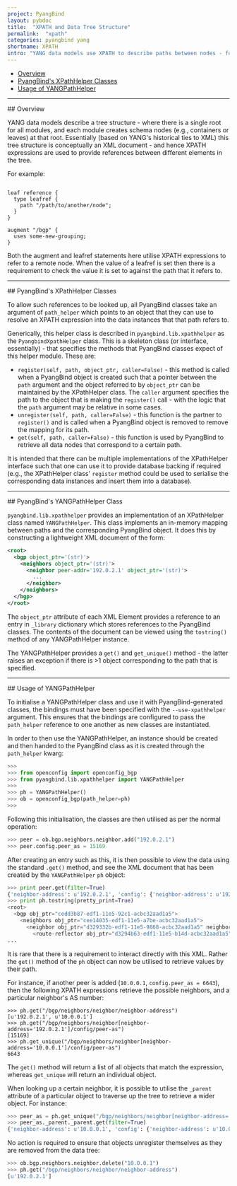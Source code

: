 ```yaml
---
project: PyangBind
layout: pybdoc
title:  "XPATH and Data Tree Structure"
permalink:  "xpath"
categories: pyangbind yang
shortname: XPATH
intro: "YANG data models use XPATH to describe paths between nodes - for reference purposes, and inherently make up part of a data tree structure that can be queried using XPATH. PyangBind provides a helper class which can be used to resolve references, as well as to provide external components means to access particular paths."
---
```


 * [Overview](#overview)
 * [PyangBind's XPathHelper Classes](#xpathhelpercls)
 * [Usage of YANGPathHelper](#yangpathhelper)

<hr>
## Overview <a name="overview"></a>

YANG data models describe a tree structure - where there is a single root for all modules, and each module creates schema nodes (e.g., containers or leaves) at that root. Essentially (based on YANG's historical ties to XML) this tree structure is conceptually an XML document - and hence XPATH expressions are used to provide references between different elements in the tree.

For example:

```yang

leaf reference {
  type leafref {
    path "/path/to/another/node";
  }
}

augment "/bgp" {
  uses some-new-grouping;
}
```

Both the augment and leafref statements here utilise XPATH expressions to refer to a remote node. When the value of a leafref is set then there is a requirement to check the value it is set to against the path that it refers to.

<hr>
## PyangBind's XPathHelper Classes <a name="xpathhelpercls"></a>

To allow such references to be looked up, all PyangBind classes take an argument of `path_helper` which points to an object that they can use to resolve an XPATH expression into the data instances that that path refers to.

Generically, this helper class is described in `pyangbind.lib.xpathhelper` as the `PyangbindXpathHelper` class. This is a skeleton class (or interface, essentially) - that specifies the methods that PyangBind classes expect of this helper module. These are:

* `register(self, path, object_ptr, caller=False)` - this method is called when a PyangBind object is created such that a pointer between the `path` argument and the object referred to by `object_ptr` can be maintained by the XPathHelper class. The `caller` argument specifies the path to the object that is making the `register()` call - with the logic that the `path` argument may be relative in some cases.
* `unregister(self, path, caller=False)` - this function is the partner to `register()` and is called when a PyangBind object is removed to remove the mapping for its path.
* `get(self, path, caller=False)` - this function is used by PyangBind to retrieve all data nodes that correspond to a certain path.

It is intended that there can be multiple implementations of the XPathHelper interface such that one can use it to provide database backing if required (e.g., the XPathHelper class' `register` method could be used to serialise the corresponding data instances and insert them into a database).

<hr>
## PyangBind's YANGPathHelper Class

`pyangbind.lib.xpathhelper` provides an implementation of an XPathHelper class named `YANGPathHelper`. This class implements an in-memory mapping between paths and the corresponding PyangBind object. It does this by constructing a lightweight XML document of the form:

```xml
<root>
  <bgp object_ptr='(str)'>
    <neighbors object_ptr='(str)'>
      <neighbor peer-addr='192.0.2.1' object_ptr='(str)'>
        ...
      </neighbor>
    </neighbors>
  </bgp>
</root>
```

The `object_ptr` attribute of each XML Element provides a reference to an entry in `_library` dictionary which stores references to the PyangBind classes. The contents of the document can be viewed using the `tostring()` method of any YANGPathHelper instance.

The YANGPathHelper provides a `get()` and `get_unique()` method - the latter raises an exception if there is >1 object corresponding to the path that is specified.

<hr>
## Usage of YANGPathHelper <a name="yangpathhelper"></a>

To initialise a YANGPathHelper class and use it with PyangBind-generated classes, the bindings must have been specified with the `--use-xpathhelper` argument. This ensures that the bindings are configured to pass the `path_helper` reference to one another as new classes are instantiated.

In order to then use the YANGPathHelper, an instance should be created and then handed to the PyangBind class as it is created through the `path_helper` kwarg:

```python
>>>
>>> from openconfig import openconfig_bgp
>>> from pyangbind.lib.xpathhelper import YANGPathHelper
>>>
>>> ph = YANGPathHelper()
>>> ob = openconfig_bgp(path_helper=ph)
>>>
```

Following this initialisation, the classes are then utilised as per the normal operation:

```python
>>> peer = ob.bgp.neighbors.neighbor.add("192.0.2.1")
>>> peer.config.peer_as = 15169
```

After creating an entry such as this, it is then possible to view the data using the standard `.get()` method, and see the XML document that has been created by the `YANGPathHelper` `ph` object:

```python
>>> print peer.get(filter=True)
{'neighbor-address': u'192.0.2.1', 'config': {'neighbor-address': u'192.0.2.1', 'peer-as': 15169}}
>>> print ph.tostring(pretty_print=True)
<root>
  <bgp obj_ptr="cedd3b87-edf1-11e5-92c1-acbc32aad1a5">
    <neighbors obj_ptr="cee14035-edf1-11e5-a7be-acbc32aad1a5">
      <neighbor obj_ptr="d329332b-edf1-11e5-9868-acbc32aad1a5" neighbor-address="192.0.2.1">
        <route-reflector obj_ptr="d3294b63-edf1-11e5-b14d-acbc32aad1a5">
...
```

It is rare that there is a requirement to interact directly with this XML. Rather the `get()` method of the `ph` object can now be utilised to retrieve values by their path.

For instance, if another peer is added (`10.0.0.1`, `config.peer_as = 6643`), then the following XPATH expressions retrieve the possible neighbors, and a particular neighbor's AS number:

```
>>> ph.get("/bgp/neighbors/neighbor/neighbor-address")
[u'192.0.2.1', u'10.0.0.1']
>>> ph.get("/bgp/neighbors/neighbor[neighbor-address='192.0.2.1']/config/peer-as")
[15169]
>>> ph.get_unique("/bgp/neighbors/neighbor[neighbor-address='10.0.0.1']/config/peer-as")
6643
```

The `get()` method will return a list of all objects that match the expression, whereas `get_unique` will return an individual object.

When looking up a certain neighbor, it is possible to utilise the `_parent` attribute of a particular object to traverse up the tree to retrieve a wider object. For instance:

```python
>>> peer_as = ph.get_unique("/bgp/neighbors/neighbor[neighbor-address='10.0.0.1']/config/peer-as")
>>> peer_as._parent._parent.get(filter=True)
{'neighbor-address': u'10.0.0.1', 'config': {'neighbor-address': u'10.0.0.1', 'peer-as': 6643}}
```

No action is required  to ensure that objects unregister themselves as they are removed from the data tree:

```python
>>> ob.bgp.neighbors.neighbor.delete("10.0.0.1")
>>> ph.get("/bgp/neighbors/neighbor/neighbor-address")
[u'192.0.2.1']
```
